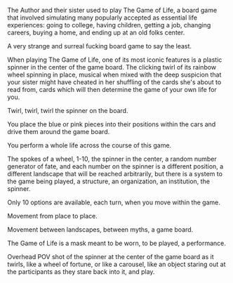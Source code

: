 The Author and their sister used to play The Game of Life, a board game that involved simulating many popularly accepted as essential life experiences: going to college, having children, getting a job, changing careers, buying a home, and ending up at an old folks center.

A very strange and surreal fucking board game to say the least.

When playing The Game of Life, one of its most iconic features is a plastic spinner in the center of the game board. The clicking twirl of its rainbow wheel spinning in place, musical when mixed with the deep suspicion that your sister might have cheated in her shuffling of the cards she's about to read from, cards which will then determine the game of your own life for you.

Twirl, twirl, twirl the spinner on the board.

You place the blue or pink pieces into their positions within the cars and drive them around the game board.

You perform a whole life across the course of this game.

The spokes of a wheel, 1-10, the spinner in the center, a random number generator of fate, and each number on the spinner is a different position, a different landscape that will be reached arbitrarily, but there is a system to the game being played, a structure, an organization, an institution, the spinner.

Only 10 options are available, each turn, when you move within the game.

Movement from place to place.

Movement between landscapes, between myths, a game board.

The Game of Life is a mask meant to be worn, to be played, a performance.

Overhead POV shot of the spinner at the center of the game board as it twirls, like a wheel of fortune, or like a carousel, like an object staring out at the participants as they stare back into it, and play.
